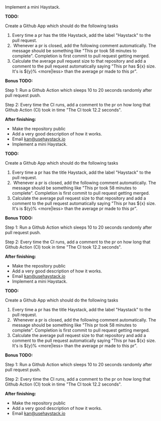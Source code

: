 Implement a mini Haystack.

**TODO:**

Create a Github App which should do the following tasks

1. Every time a pr has the title Haystack, add the label "Haystack" to the pull request. 
1.  Whenever a pr is closed, add the following comment automatically. The message should be something like "This pr took 58 minutes to complete". Completion is first commit to pull request getting merged. 
1. Calculate the average pull request size to that repository and add a comment to the pull request automatically saying "This pr has ${x} size. It's is ${y}% <more|less> than the average pr made to this pr". 

**Bonus TODO:**

Step 1: Run a Github Action which sleeps 10 to 20 seconds randomly after pull request push.

Step 2: Every time the CI runs, add a comment to the pr on how long that Github Action (CI) took in time "The CI took 12.2 seconds".

**After finishing:**

- Make the repository public
- Add a very good description of how it works.
- Email kan@usehaystack.io
- Implement a mini Haystack.

**TODO:**

Create a Github App which should do the following tasks

1. Every time a pr has the title Haystack, add the label "Haystack" to the pull request. 
1.  Whenever a pr is closed, add the following comment automatically. The message should be something like "This pr took 58 minutes to complete". Completion is first commit to pull request getting merged. 
1. Calculate the average pull request size to that repository and add a comment to the pull request automatically saying "This pr has ${x} size. It's is ${y}% <more|less> than the average pr made to this pr". 

**Bonus TODO:**

Step 1: Run a Github Action which sleeps 10 to 20 seconds randomly after pull request push.

Step 2: Every time the CI runs, add a comment to the pr on how long that Github Action (CI) took in time "The CI took 12.2 seconds".

**After finishing:**

- Make the repository public
- Add a very good description of how it works.
- Email kan@usehaystack.io
- Implement a mini Haystack.

**TODO:**

Create a Github App which should do the following tasks

1. Every time a pr has the title Haystack, add the label "Haystack" to the pull request. 
1.  Whenever a pr is closed, add the following comment automatically. The message should be something like "This pr took 58 minutes to complete". Completion is first commit to pull request getting merged. 
1. Calculate the average pull request size to that repository and add a comment to the pull request automatically saying "This pr has ${x} size. It's is ${y}% <more|less> than the average pr made to this pr". 

**Bonus TODO:**

Step 1: Run a Github Action which sleeps 10 to 20 seconds randomly after pull request push.

Step 2: Every time the CI runs, add a comment to the pr on how long that Github Action (CI) took in time "The CI took 12.2 seconds".

**After finishing:**

- Make the repository public
- Add a very good description of how it works.
- Email kan@usehaystack.io
